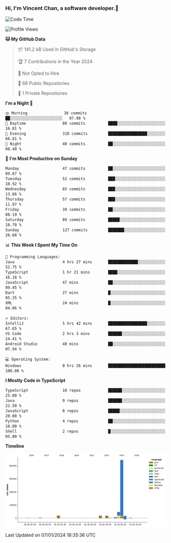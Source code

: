 ### Hi, I'm Vincent Chan, a software developer.👋

<!--
**hkvincent/hkvincent** is a ✨ _special_ ✨ repository because its `README.md` (this file) appears on your GitHub profile.

Here are some ideas to get you started:

- 🔭 I’m currently working on ...
- 🌱 I’m currently learning ...
- 👯 I’m looking to collaborate on ...
- 🤔 I’m looking for help with ...
- 💬 Ask me about ...
- 📫 How to reach me: ...
- 😄 Pronouns: ...
- ⚡ Fun fact: ...
-->
<!--START_SECTION:waka-->
![Code Time](http://img.shields.io/badge/Code%20Time-706%20hrs%204%20mins-blue)

![Profile Views](http://img.shields.io/badge/Profile%20Views-0-blue)

**🐱 My GitHub Data** 

> 📦 141.2 kB Used in GitHub's Storage 
 > 
> 🏆 7 Contributions in the Year 2024
 > 
> 🚫 Not Opted to Hire
 > 
> 📜 68 Public Repositories 
 > 
> 🔑 1 Private Repositories 
 > 
**I'm a Night 🦉** 

```text
🌞 Morning                38 commits          ██░░░░░░░░░░░░░░░░░░░░░░░   07.98 % 
🌆 Daytime                80 commits          ████░░░░░░░░░░░░░░░░░░░░░   16.81 % 
🌃 Evening                318 commits         █████████████████░░░░░░░░   66.81 % 
🌙 Night                  40 commits          ██░░░░░░░░░░░░░░░░░░░░░░░   08.40 % 
```
📅 **I'm Most Productive on Sunday** 

```text
Monday                   47 commits          ██░░░░░░░░░░░░░░░░░░░░░░░   09.87 % 
Tuesday                  52 commits          ███░░░░░░░░░░░░░░░░░░░░░░   10.92 % 
Wednesday                65 commits          ███░░░░░░░░░░░░░░░░░░░░░░   13.66 % 
Thursday                 57 commits          ███░░░░░░░░░░░░░░░░░░░░░░   11.97 % 
Friday                   39 commits          ██░░░░░░░░░░░░░░░░░░░░░░░   08.19 % 
Saturday                 89 commits          █████░░░░░░░░░░░░░░░░░░░░   18.70 % 
Sunday                   127 commits         ███████░░░░░░░░░░░░░░░░░░   26.68 % 
```


📊 **This Week I Spent My Time On** 

```text
💬 Programming Languages: 
Java                     4 hrs 27 mins       █████████████░░░░░░░░░░░░   52.75 % 
TypeScript               1 hr 21 mins        ████░░░░░░░░░░░░░░░░░░░░░   16.18 % 
JavaScript               47 mins             ██░░░░░░░░░░░░░░░░░░░░░░░   09.45 % 
Dart                     27 mins             █░░░░░░░░░░░░░░░░░░░░░░░░   05.35 % 
XML                      24 mins             █░░░░░░░░░░░░░░░░░░░░░░░░   04.86 % 

🔥 Editors: 
IntelliJ                 5 hrs 42 mins       █████████████████░░░░░░░░   67.65 % 
VS Code                  2 hrs 3 mins        ██████░░░░░░░░░░░░░░░░░░░   24.41 % 
Android Studio           40 mins             ██░░░░░░░░░░░░░░░░░░░░░░░   07.94 % 

💻 Operating System: 
Windows                  8 hrs 26 mins       █████████████████████████   100.00 % 
```

**I Mostly Code in TypeScript** 

```text
TypeScript               10 repos            ██████░░░░░░░░░░░░░░░░░░░   25.00 % 
Java                     9 repos             ██████░░░░░░░░░░░░░░░░░░░   22.50 % 
JavaScript               8 repos             █████░░░░░░░░░░░░░░░░░░░░   20.00 % 
Python                   4 repos             ██░░░░░░░░░░░░░░░░░░░░░░░   10.00 % 
Shell                    2 repos             █░░░░░░░░░░░░░░░░░░░░░░░░   05.00 % 
```



**Timeline**

![Lines of Code chart](https://raw.githubusercontent.com/hkvincent/hkvincent/main/assets/bar_graph.png)


 Last Updated on 07/01/2024 18:35:36 UTC
<!--END_SECTION:waka-->
